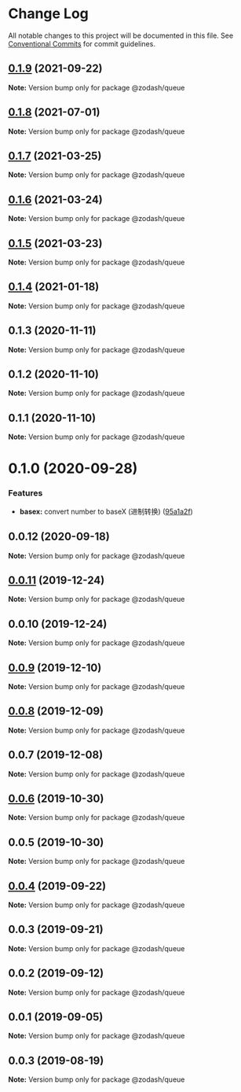# Change Log

All notable changes to this project will be documented in this file.
See [Conventional Commits](https://conventionalcommits.org) for commit guidelines.

## [0.1.9](https://github.com/zcorky/zodash/compare/@zodash/queue@0.1.8...@zodash/queue@0.1.9) (2021-09-22)

**Note:** Version bump only for package @zodash/queue





## [0.1.8](https://github.com/zcorky/zodash/compare/@zodash/queue@0.1.7...@zodash/queue@0.1.8) (2021-07-01)

**Note:** Version bump only for package @zodash/queue





## [0.1.7](https://github.com/zcorky/zodash/compare/@zodash/queue@0.1.6...@zodash/queue@0.1.7) (2021-03-25)

**Note:** Version bump only for package @zodash/queue





## [0.1.6](https://github.com/zcorky/zodash/compare/@zodash/queue@0.1.5...@zodash/queue@0.1.6) (2021-03-24)

**Note:** Version bump only for package @zodash/queue





## [0.1.5](https://github.com/zcorky/zodash/compare/@zodash/queue@0.1.4...@zodash/queue@0.1.5) (2021-03-23)

**Note:** Version bump only for package @zodash/queue





## [0.1.4](https://github.com/zcorky/zodash/compare/@zodash/queue@0.1.3...@zodash/queue@0.1.4) (2021-01-18)

**Note:** Version bump only for package @zodash/queue





## 0.1.3 (2020-11-11)

**Note:** Version bump only for package @zodash/queue





## 0.1.2 (2020-11-10)

**Note:** Version bump only for package @zodash/queue





## 0.1.1 (2020-11-10)

**Note:** Version bump only for package @zodash/queue





# 0.1.0 (2020-09-28)


### Features

* **basex:** convert number to baseX (进制转换) ([95a1a2f](https://github.com/zcorky/zodash/commit/95a1a2f361d73de5caa3b8e297c1643e97e40983))





## 0.0.12 (2020-09-18)

**Note:** Version bump only for package @zodash/queue





## [0.0.11](https://github.com/zcorky/zodash/compare/@zodash/queue@0.0.10...@zodash/queue@0.0.11) (2019-12-24)

**Note:** Version bump only for package @zodash/queue





## 0.0.10 (2019-12-24)

**Note:** Version bump only for package @zodash/queue





## [0.0.9](https://github.com/zcorky/zodash/compare/@zodash/queue@0.0.8...@zodash/queue@0.0.9) (2019-12-10)

**Note:** Version bump only for package @zodash/queue





## [0.0.8](https://github.com/zcorky/zodash/compare/@zodash/queue@0.0.7...@zodash/queue@0.0.8) (2019-12-09)

**Note:** Version bump only for package @zodash/queue





## 0.0.7 (2019-12-08)

**Note:** Version bump only for package @zodash/queue





## [0.0.6](https://github.com/zcorky/zodash/compare/@zodash/queue@0.0.5...@zodash/queue@0.0.6) (2019-10-30)

**Note:** Version bump only for package @zodash/queue





## 0.0.5 (2019-10-30)

**Note:** Version bump only for package @zodash/queue





## [0.0.4](https://github.com/zcorky/zodash/compare/@zodash/queue@0.0.3...@zodash/queue@0.0.4) (2019-09-22)

**Note:** Version bump only for package @zodash/queue





## 0.0.3 (2019-09-21)

**Note:** Version bump only for package @zodash/queue





## 0.0.2 (2019-09-12)

**Note:** Version bump only for package @zodash/queue





## 0.0.1 (2019-09-05)

**Note:** Version bump only for package @zodash/queue





## 0.0.3 (2019-08-19)

**Note:** Version bump only for package @zodash/queue
